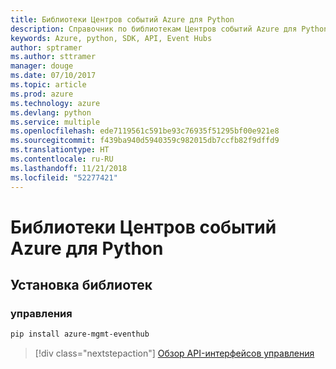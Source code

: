 ```yaml
---
title: Библиотеки Центров событий Azure для Python
description: Справочник по библиотекам Центров событий Azure для Python
keywords: Azure, python, SDK, API, Event Hubs
author: sptramer
ms.author: sttramer
manager: douge
ms.date: 07/10/2017
ms.topic: article
ms.prod: azure
ms.technology: azure
ms.devlang: python
ms.service: multiple
ms.openlocfilehash: ede7119561c591be93c76935f51295bf00e921e8
ms.sourcegitcommit: f439ba940d5940359c982015db7ccfb82f9dffd9
ms.translationtype: HT
ms.contentlocale: ru-RU
ms.lasthandoff: 11/21/2018
ms.locfileid: "52277421"
---
```

# <a name="azure-event-hubs-libraries-for-python"></a>Библиотеки Центров событий Azure для Python

## <a name="install-the-libraries"></a>Установка библиотек


### <a name="management"></a>управления

```bash
pip install azure-mgmt-eventhub
```
> [!div class="nextstepaction"]
> [Обзор API-интерфейсов управления](/python/api/overview/azure/eventhub/management)